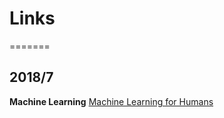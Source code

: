 # Links
=======

2018/7
------
**Machine Learning**
[Machine Learning for Humans](https://medium.com/machine-learning-for-humans/why-machine-learning-matters-6164faf1df12)



